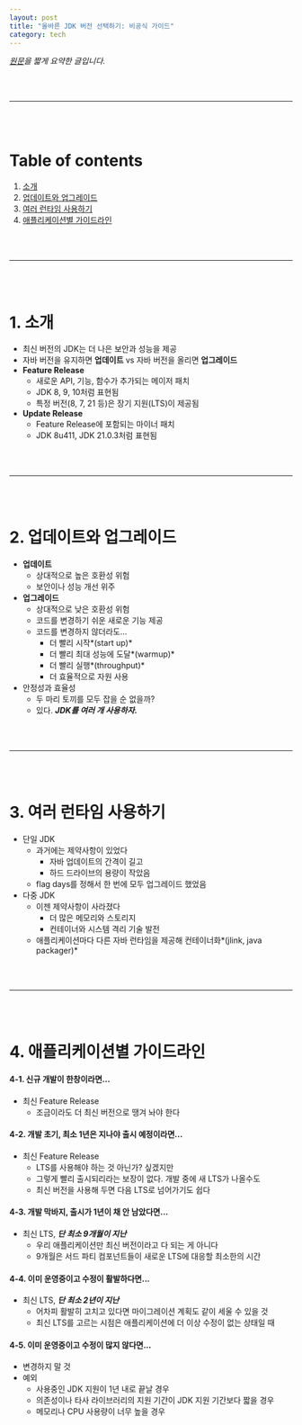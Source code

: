 ```yaml
---
layout: post
title: "올바른 JDK 버전 선택하기: 비공식 가이드"
category: tech
---
```


*[원문](https://blogs.oracle.com/java/post/choosing-the-right-jdk-version)을 짧게 요약한 글입니다.*

<br><br>

---

<br><br>


# Table of contents
1. [소개](#1-소개)
2. [업데이트와 업그레이드](#2-업데이트와-업그레이드)
3. [여러 런타임 사용하기](#3-여러-런타임-사용하기)
4. [애플리케이션별 가이드라인](#4-애플리케이션별-가이드라인)

<br><br>

---

<br><br>


# 1. 소개

- 최신 버전의 JDK는 더 나은 보안과 성능을 제공
- 자바 버전을 유지하면 **업데이트** vs 자바 버전을 올리면 **업그레이드**
- **Feature Release**
    - 새로운 API, 기능, 함수가 추가되는 메이저 패치
    - JDK 8, 9, 10처럼 표현됨
    - 특정 버전(8, 7, 21 등)은 장기 지원(LTS)이 제공됨
- **Update Release**
    - Feature Release에 포함되는 마이너 패치
    - JDK 8u411, JDK 21.0.3처럼 표현됨

<br><br>

---

<br><br>


# 2. 업데이트와 업그레이드

- **업데이트**
    - 상대적으로 높은 호환성 위험
    - 보안이나 성능 개선 위주
- **업그레이드**
    - 상대적으로 낮은 호환성 위험
    - 코드를 변경하기 쉬운 새로운 기능 제공
    - 코드를 변경하지 않더라도...
        - 더 빨리 시작*(start up)*
        - 더 빨리 최대 성능에 도달*(warmup)*
        - 더 빨리 실행*(throughput)*
        - 더 효율적으로 자원 사용
- 안정성과 효율성
    - 두 마리 토끼를 모두 잡을 순 없을까?
    - 있다. ***JDK를 여러 개 사용하자.***

<br><br>

---

<br><br>


# 3. 여러 런타임 사용하기

- 단일 JDK
    - 과거에는 제약사항이 있었다
        - 자바 업데이트의 간격이 길고
        - 하드 드라이브의 용량이 작았음
    - flag days를 정해서 한 번에 모두 업그레이드 했었음
- 다중 JDK
    - 이젠 제약사항이 사라졌다
        - 더 많은 메모리와 스토리지
        - 컨테이너와 시스템 격리 기술 발전
    - 애플리케이션마다 다른 자바 런타임을 제공해 컨테이너화*(jlink, java packager)*

<br><br>

---

<br><br>


# 4. 애플리케이션별 가이드라인

#### 4-1. 신규 개발이 한창이라면...
- 최신 Feature Release
    - 조금이라도 더 최신 버전으로 땡겨 놔야 한다


#### 4-2. 개발 초기, 최소 1년은 지나야 출시 예정이라면...

- 최신 Feature Release
    - LTS를 사용해야 하는 것 아닌가? 싶겠지만
    - 그렇게 빨리 출시되리라는 보장이 없다. 개발 중에 새 LTS가 나올수도
    - 최신 버전을 사용해 두면 다음 LTS로 넘어가기도 쉽다


#### 4-3. 개발 막바지, 출시가 1년이 채 안 남았다면...

- 최신 LTS, ***단 최소 9개월이 지난***
    - 우리 애플리케이션만 최신 버전이라고 다 되는 게 아니다
    - 9개월은 서드 파티 컴포넌트들이 새로운 LTS에 대응할 최소한의 시간


#### 4-4. 이미 운영중이고 수정이 활발하다면...

- 최신 LTS, ***단 최소 2년이 지난***
    - 어차피 활발히 고치고 있다면 마이그레이션 계획도 같이 세울 수 있을 것
    - 최신 LTS를 고르는 시점은 애플리케이션에 더 이상 수정이 없는 상태일 때


#### 4-5. 이미 운영중이고 수정이 많지 않다면...

- 변경하지 말 것
- 예외
    - 사용중인 JDK 지원이 1년 내로 끝날 경우
    - 의존성이나 타사 라이브러리의 지원 기간이 JDK 지원 기간보다 짧을 경우
    - 메모리나 CPU 사용량이 너무 높을 경우